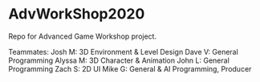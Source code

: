 # AdvWorkShop2020
Repo for Advanced Game Workshop project. 


Teammates: 
Josh M: 3D Environment & Level Design
Dave V: General Programming
Alyssa M: 3D Character & Animation
John L: General Programming
Zach S: 2D UI
Mike G: General & AI Programming, Producer
